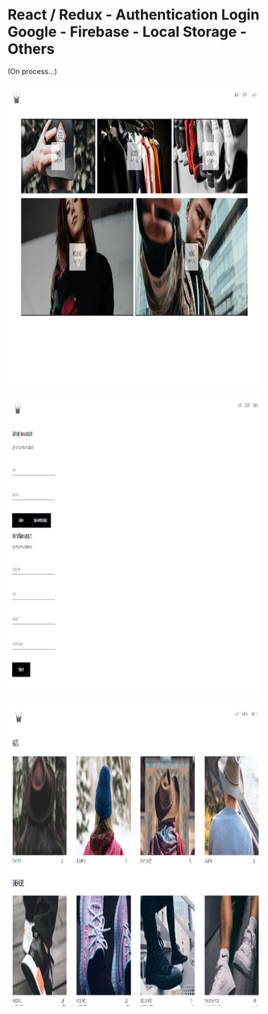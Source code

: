 # React / Redux - Authentication Login Google - Firebase - Local Storage - Others 
(On process...)

<p>
  <img height="600" src="./src/home.png" />
</p>

<p>
  <img height="600" src="./src/login.png" />
</p>

<p>
  <img height="600" src="./src/shop.png" />
</p>

